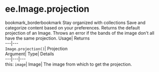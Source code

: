  
#  ee.Image.projection 
bookmark_borderbookmark Stay organized with collections  Save and categorize content based on your preferences. 
Returns the default projection of an Image. Throws an error if the bands of the image don't all have the same projection. 
Usage| Returns  
---|---  
`Image.projection()`| Projection  
Argument| Type| Details  
---|---|---  
this: `image`| Image| The image from which to get the projection.  
